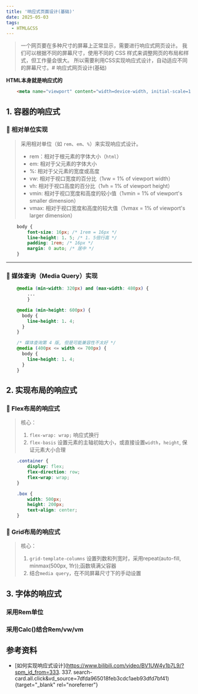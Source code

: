 ```yaml
---
title: '响应式页面设计(基础)'
date: 2025-05-03
tags:
  - HTML&CSS
---
```

> 一个网页要在多种尺寸的屏幕上正常显示，需要进行响应式网页设计。
> 我们可以根据不同的屏幕尺寸，使用不同的 CSS 样式来调整网页的布局和样式，但工作量会很大。
> 所以需要利用CSS实现响应式设计，自动适应不同的屏幕尺寸。# 响应式网页设计(基础)


**HTML本身就是响应式的**
```html
    <meta name="viewport" content="width=device-width, initial-scale=1. 0">
```



## 1. 容器的响应式

### 🔅 相对单位实现  
   
> 采用相对单位（如 `rem`、`em`、`%`）来实现响应式设计。   
> - rem：相对于根元素的字体大小（`html`）
> - em: 相对于父元素的字体大小
> - %: 相对于父元素的宽度或高度
> - vw: 相对于视口宽度的百分比（1vw = 1% of viewport width）
> - vh: 相对于视口高度的百分比（1vh = 1% of viewport height）
> - vmin: 相对于视口宽度和高度的较小值（1vmin = 1% of viewport's smaller dimension）
> - vmax: 相对于视口宽度和高度的较大值（1vmax = 1% of viewport's larger dimension）

```css
    body {
        font-size: 16px; /* 1rem = 16px */
        line-height: 1. 5; /* 1. 5倍行高 */
        padding: 1rem; /* 16px */
        margin: 0 auto; /* 居中 */
    }
```

---   


### 🔅 媒体查询（Media Query）实现   
```css
    @media (min-width: 320px) and (max-width: 480px) { 
        ...
        }

    @media (min-height: 600px) { 
      body {
        line-height: 1. 4;
      }
    }

    /* 媒体查询第 4 版, 但是可能兼容性不太好 */
    @media (400px <= width <= 700px) {
      body {
        line-height: 1. 4;
      }
    }
```

## 2. 实现布局的响应式

### 🔅 Flex布局的响应式
   
> 核心：
> 1. `flex-wrap: wrap;` 响应式换行
> 2. `flex-basis` 设置元素的主轴初始大小，或直接设置`width`，`height`, 保证元素大小合理   


```css
    .container {
        display: flex;
        flex-direction: row;
        flex-wrap: wrap;
    }

    .box {
        width: 500px;
        height: 200px;
        text-align: center;
    }
```


### 🔅 Grid布局的响应式
> 核心：
> 1. `grid-template-columns` 设置列数和列宽时，采用repeat(auto-fill, minmax(500px, 1fr));函数填满父容器
> 2. 结合`media query`，在不同屏幕尺寸下的手动设置


## 3. 字体的响应式

### 采用Rem单位

### 采用Calc()结合Rem/vw/vm





## 参考资料
- [如何实现响应式设计](https://www.bilibili.com/video/BV1UW4y1b7L9/?spm_id_from=333. 337. search-card.all.click&vd_source=7dfda965018feb3cdc1aeb93dfd7bf41){target="_blank" rel="noreferrer"}